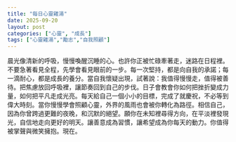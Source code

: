 ```yaml
---
title: "每日心靈雞湯"
date: 2025-09-20
layout: post
categories: ["心靈", "成長"]
tags: ["心靈雞湯","勵志","自我照顧"]
---
```


晨光像清新的呼吸，慢慢喚醒沉睡的心。也許你正被忙碌牽著走，迷路在日程裡。不要急著看見全程，先學會看見眼前的一步。每一次堅持，都是向自我的承諾；每一滴耐心，都是成長的養分。當自我懷疑出現，試著說：我值得慢慢走，值得被善待。把焦慮放回呼吸裡，讓節奏回到自己的步伐。日子會教會你如何把挫折變成力量，如何把平凡走成光亮。每天給自己一個小小的目標，完成了就慶祝，不必等到偉大時刻。當你慢慢學會照顧心靈，外界的風雨也會被你轉化為路徑。相信自己，因為你曾跨過更難的夜晚，和沉默的絕望。願你在未知裡尋得方向，在平淡裡發現光，自信地走向更好的明天。讓善意成為習慣，讓希望成為你每天的動力。你值得被掌聲與微笑擁抱。現在。